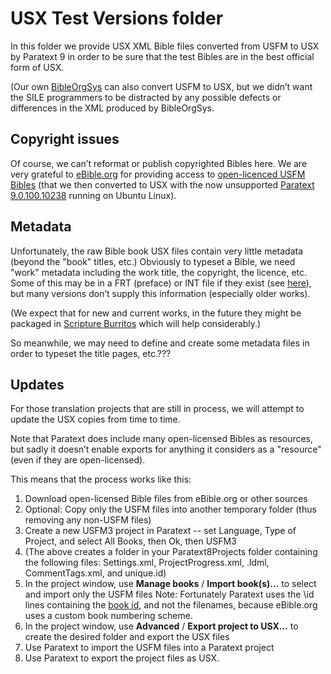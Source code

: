 # USX Test Versions folder

In this folder we provide USX XML Bible files converted from USFM to USX by Paratext 9
in order to be sure that the test Bibles are in the best official form of USX.

(Our own [BibleOrgSys](https://github.com/Freely-Given-org/BibleOrgSys) can also
convert USFM to USX, but we didn’t want the SILE programmers to be distracted
by any possible defects or differences in the XML produced by BibleOrgSys.

## Copyright issues

Of course, we can’t reformat or publish copyrighted Bibles here.
We are very grateful to [eBible.org](https://ebible.org/)
for providing access to [open-licenced USFM Bibles](https://ebible.org/Scriptures/)
(that we then converted to USX with the now unsupported
[Paratext 9.0.100.10238](https://paratext.org/download/download-paratext-for-linux/) running on Ubuntu Linux).

## Metadata

Unfortunately, the raw Bible book USX files contain very little metadata (beyond the "book" titles, etc.)
Obviously to typeset a Bible, we need "work" metadata including the work title, the copyright, the licence, etc.
Some of this may be in a FRT (preface) or INT file if they exist (see [here](https://ubsicap.github.io/usx/peripherals.html)),
but many versions don’t supply this information (especially older works).

(We expect that for new and current works, in the future they might be packaged
in [Scripture Burritos](https://docs.burrito.bible/en/v1.0.0-rc1/) which will help considerably.)

So meanwhile, we may need to define and create some metadata files in order to typeset the title pages, etc.???

## Updates

For those translation projects that are still in process,
we will attempt to update the USX copies from time to time.

Note that Paratext does include many open-licensed Bibles as resources,
but sadly it doesn’t enable exports for anything it considers as a "resource"
(even if they are open-licensed).

This means that the process works like this:

1. Download open-licensed Bible files from eBible.org or other sources
2. Optional: Copy only the USFM files into another temporary folder (thus removing any non-USFM files)
2. Create a new USFM3 project in Paratext -- set Language, Type of Project, and select All Books, then Ok, then USFM3
3. (The above creates a folder in your Paratext8Projects folder containing the following files: Settings.xml, ProjectProgress.xml, <lg>.ldml, CommentTags.xml, and unique.id)
3. In the project window, use **Manage books** / **Import book(s)…** to select and import only the USFM files
Note: Fortunately Paratext uses the \id lines containing the
[book id](https://ubsicap.github.io/usfm/identification/books.html),
and not the filenames, because eBible.org uses a custom book numbering scheme.
5. In the project window, use **Advanced** / **Export project to USX…** to create the desired folder and export the USX files
2. Use Paratext to import the USFM files into a Paratext project
3. Use Paratext to export the project files as USX.
